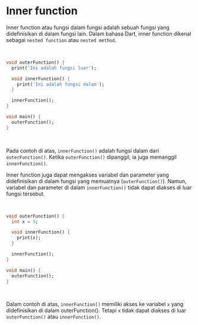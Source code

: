 # Inner function

Inner function atau fungsi dalam fungsi adalah sebuah fungsi yang didefinisikan di dalam fungsi lain. Dalam bahasa Dart, inner function dikenal sebagai `nested function` atau `nested method`.

</br>

```Dart
void outerFunction() {
  print('Ini adalah fungsi luar');

  void innerFunction() {
    print('Ini adalah fungsi dalam');
  }

  innerFunction();
}

void main() {
  outerFunction();
}
```

</br>

Pada contoh di atas, `innerFunction()` adalah fungsi dalam dari `outerFunction()`. Ketika `outerFunction()` dipanggil, ia juga memanggil `innerFunction()`.

Inner function juga dapat mengakses variabel dan parameter yang didefinisikan di dalam fungsi yang memuatnya (`outerFunction()`). Namun, variabel dan parameter di dalam `innerFunction()` tidak dapat diakses di luar fungsi tersebut.

</br>

```Dart
void outerFunction() {
  int x = 5;

  void innerFunction() {
    print(x);
  }

  innerFunction();
}

void main() {
  outerFunction();
}
```

</br>

Dalam contoh di atas, `innerFunction()` memiliki akses ke variabel `x` yang didefinisikan di dalam outerFunction(). Tetapi `x` tidak dapat diakses di luar `outerFunction()` atau `innerFunction()`.